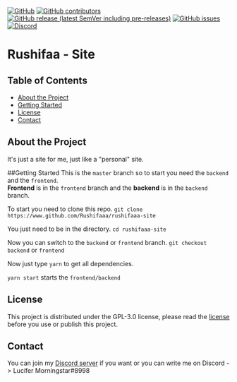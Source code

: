 [![GitHub](https://img.shields.io/github/license/Rushifaaa/rushifaaa-site?style=flat-square)](./LICENSE)
[![GitHub contributors](https://img.shields.io/github/contributors/Rushifaaa/rushifaaa-site?style=flat-square)](https://github.com/Rushifaaa/rushifaaa-site/graphs/contributors)
[![GitHub release (latest SemVer including pre-releases)](https://img.shields.io/github/v/release/Rushifaaa/rushifaaa-site?include_prereleases&sort=semver&style=flat-square)](https://github.com/Rushifaaa/rushifaaa-site/releases)
[![GitHub issues](https://img.shields.io/github/issues/Rushifaaa/rushifaaa-site?style=flat-square)](https://github.com/Rushifaaa/rushifaaa-site/issues)
[![Discord](https://img.shields.io/discord/508727953350328320?style=flat-square)](https://discord.gg/kFqWZtv)

<p align="center">
  <h1>Rushifaa - Site</h1>
</p>



## Table of Contents
- [About the Project](#about-the-project)
- [Getting Started](#getting-started)
- [License](#license)
- [Contact](#contact)


## About the Project
It's just a site for me, just like a "personal" site.


##Getting Started
This is the `master` branch so to start you need the `backend` and the `frontend`.  
**Frontend** is in the `frontend` branch and the **backend** is in the `backend` branch. 

To start you need to clone this repo. 
`git clone https://www.github.com/Rushifaaa/rushifaaa-site` 
 
You just need to be in the directory. 
`cd rushifaaa-site` 

Now you can switch to the `backend` or `frontend` branch. 
`git checkout backend` or `frontend` 

Now just type `yarn` to get all dependencies.

`yarn start` starts the `frontend/backend`


## License
This project is distributed under the GPL-3.0 license, please read the [license](./LICENSE) before you use or publish this project. 


## Contact
You can join my [Discord server](https://discord.gg/kFqWZtv) if you want or you can write me on Discord -> Lucifer Morningstar#8998
